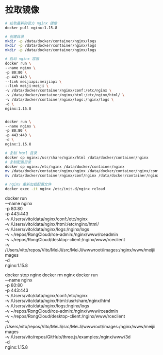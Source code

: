 
# 拉取镜像

```bash
# 拉取最新的官方 nginx 镜像
docker pull nginx:1.15.8

# 创建目录
mkdir -p /data/docker/container/nginx/logs
mkdir -p /data/docker/container/nginx/logs
mkdir -p /data/docker/container/nginx/logs

# 启动 nginx 容器
docker run \
--name nginx \
-p 80:80 \
-p 443:443 \
--link meijiapi:meijiapi \
--link meiji:meiji \
-v /data/docker/container/nginx/conf:/etc/nginx \
-v /data/docker/container/nginx/html:/etc/nginx/html/ \
-v /data/docker/container/nginx/logs:/nginx/logs \
-d \
nginx:1.15.8


docker run \
--name nginx \
-p 80:80 \
-p 443:443 \
-d \
nginx:1.15.8

# 复制 html 目录
docker cp nginx:/usr/share/nginx/html /data/docker/container/nginx
# 复制配置目录
docker cp nginx:/etc/nginx /data/docker/container/nginx
mv /data/docker/container/nginx/nginx /data/docker/container/nginx/conf
mv /data/docker/container/nginx/conf/nginx /data/docker/container/nginx/conf

# nginx 重新加载配置文件
docker exec -it nginx /etc/init.d/nginx reload

```

docker run \
--name nginx \
-p 80:80 \
-p 443:443 \
-v /Users/vito/data/nginx/conf:/etc/nginx \
-v /Users/vito/data/nginx/html:/etc/nginx/html/ \
-v /Users/vito/data/nginx/logs:/nginx/logs \
-v ~/repos/RongCloud/rce-admin:/nginx/www/rceadmin \
-v ~/repos/RongCloud/desktop-client:/nginx/www/rceclient \
-v /Users/vito/repos/Vito/MeiJi/src/MeiJi/wwwroot/images:/nginx/www/meijiimages \
-d \
nginx:1.15.8

docker stop nginx
docker rm nginx
docker run \
--name nginx \
-p 80:80 \
-p 443:443 \
-v /Users/vito/data/nginx/conf:/etc/nginx \
-v /Users/vito/data/nginx/html:/usr/share/nginx/html \
-v /Users/vito/data/nginx/logs:/nginx/logs \
-v ~/repos/RongCloud/rce-admin:/nginx/www/rceadmin \
-v ~/repos/RongCloud/desktop-client:/nginx/www/rceclient \
-v /Users/vito/repos/Vito/MeiJi/src/MeiJi/wwwroot/images:/nginx/www/meijiimages \
-v /Users/vito/repos/GitHub/three.js/examples:/nginx/www/3d \
-d \
nginx:1.15.8